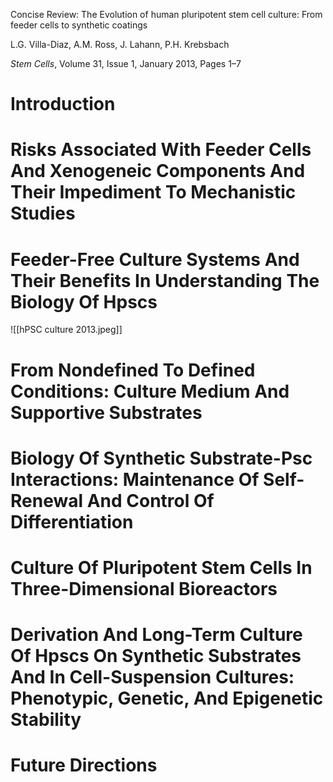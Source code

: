 Concise Review: The Evolution of human pluripotent stem cell culture: From feeder cells to synthetic coatings

L.G. Villa-Diaz, A.M. Ross, J. Lahann, P.H. Krebsbach

_Stem Cells_, Volume 31, Issue 1, January 2013, Pages 1–7

# Introduction
# Risks Associated With Feeder Cells And Xenogeneic Components And Their Impediment To Mechanistic Studies

# Feeder-Free Culture Systems And Their Benefits In Understanding The Biology Of Hpscs

![[hPSC culture 2013.jpeg]]
# From Nondefined To Defined Conditions: Culture Medium And Supportive Substrates

# Biology Of Synthetic Substrate-Psc Interactions: Maintenance Of Self-Renewal And Control Of Differentiation

# Culture Of Pluripotent Stem Cells In Three-Dimensional Bioreactors

# Derivation And Long-Term Culture Of Hpscs On Synthetic Substrates And In Cell-Suspension Cultures: Phenotypic, Genetic, And Epigenetic Stability

# Future Directions